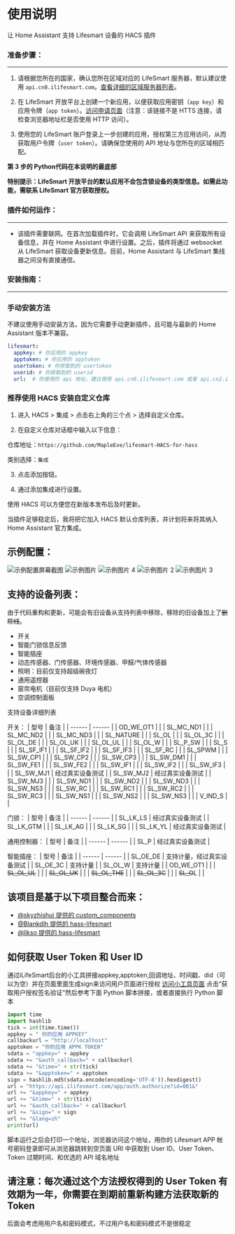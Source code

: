 
使用说明
====
让 Home Assistant 支持 Lifesmart 设备的 HACS 插件

### 准备步骤：
---
1. 请根据您所在的国家，确认您所在区域对应的 LifeSmart 服务器，默认建议使用 `api.cn0.ilifesmart.com`。[查看详细的区域服务器列表](./docs/api-regions.md)。

2. 在 LifeSmart 开放平台上创建一个新应用，以便获取应用密钥（`app key`）和应用令牌（`app token`）。[访问申请页面](http://www.ilifesmart.com/open/login)（注意：该链接不是 HTTS 连接，请检查浏览器地址栏是否使用 HTTP 访问）。

3. 使用您的 LifeSmart 账户登录上一步创建的应用，授权第三方应用访问，从而获取用户令牌（`user token`）。请确保您使用的 API 地址与您所在的区域相匹配。

**第 3 步的 Python代码在本说明的最底部**
   

**特别提示：LifeSmart 开放平台的默认应用不会包含锁设备的类型信息。如需此功能，需联系 LifeSmart 官方获取授权。**

### 插件如何运作：
---

- 该插件需要联网。在首次加载插件时，它会调用 LifeSmart API 来获取所有设备信息，并在 Home Assistant 中进行设置。之后，插件将通过 websocket 从 LifeSmart 获取设备更新信息。目前，Home Assistant 与 LifeSmart 集线器之间没有直接通信。

### 安装指南：
---

### 手动安装方法

不建议使用手动安装方法，因为它需要手动更新插件，且可能与最新的 Home Assistant 版本不兼容。

```yaml
lifesmart:
  appkey: # 你应用的 appkey
  apptoken: # 你应用的 apptoken
  usertoken: # 你获取到的 usertoken
  userid: # 你获取到的 userid
  url:  # 你使用的 api 地址，建议使用 api.cn0.ilifesmart.com 或者 api.cn2.ilifesmart.com
```

### 推荐使用 HACS 安装自定义仓库

1. 进入 HACS > 集成 > 点击右上角的三个点 > 选择自定义仓库。

2. 在自定义仓库对话框中输入以下信息：

仓库地址：`https://github.com/MapleEve/lifesmart-HACS-for-hass`

类别选择：`集成`

3. 点击添加按钮。

4. 通过添加集成进行设置。

使用 HACS 可以方便您在新版本发布后及时更新。

当插件足够稳定后，我将把它加入 HACS 默认仓库列表，并计划将来将其纳入 Home Assistant 官方集成。

示例配置：
---
![示例配置屏幕截图](./docs/example-configuration.png)
![示例图片](./docs/example-image.png)
![示例图片 4](./docs/example-image-4.png)
![示例图片 2](./docs/example-image-2.png)
![示例图片 3](./docs/example-image-3.png)

支持的设备列表：
---
由于代码重构和更新，可能会有旧设备从支持列表中移除，移除的旧设备加上了~~删除线~~。
- 开关
- 智能门锁信息反馈
- 智能插座
- 动态传感器、门传感器、环境传感器、甲醛/气体传感器
- 照明：目前仅支持超级碗夜灯
- 通用遥控器
- 窗帘电机（目前仅支持 Duya 电机）
- 空调控制面板

支持设备详细列表

开关：
| 型号  | 备注 |
| ------ | ------ |
| OD_WE_OT1 |  |
| SL_MC_ND1 |  |
| SL_MC_ND2 |  |
| SL_MC_ND3 |  |
| SL_NATURE |  |
| SL_OL |  |
| SL_OL_3C |  |
| SL_OL_DE |  |
| SL_OL_UK |  |
| SL_OL_UL |  |
| SL_OL_W |  |
| SL_P_SW |  |
| SL_S |  |
| SL_SF_IF1 |  |
| SL_SF_IF2 |  |
| SL_SF_IF3 |  |
| SL_SF_RC |  |
| SL_SPWM |  |
| SL_SW_CP1 |  |
| SL_SW_CP2 |  |
| SL_SW_CP3 |  |
| SL_SW_DM1 |  |
| SL_SW_FE1 |  |
| SL_SW_FE2 |  |
| SL_SW_IF1 |  |
| SL_SW_IF2 |  |
| SL_SW_IF3 |  |
| SL_SW_MJ1 | 经过真实设备测试 |
| SL_SW_MJ2 | 经过真实设备测试 |
| SL_SW_MJ3 |  |
| SL_SW_ND1 |  |
| SL_SW_ND2 |  |
| SL_SW_ND3 |  |
| SL_SW_NS3 |  |
| SL_SW_RC |  |
| SL_SW_RC1 |  |
| SL_SW_RC2 |  |
| SL_SW_RC3 |  |
| SL_SW_NS1 |  |
| SL_SW_NS2 |  |
| SL_SW_NS3 |  |
| V_IND_S |  |

门锁：
| 型号  | 备注 |
| ------ | ------ |
| SL_LK_LS | 经过真实设备测试 |
| SL_LK_GTM |  |
| SL_LK_AG |  |
| SL_LK_SG |  |
| SL_LK_YL | 经过真实设备测试 |

通用控制器：
| 型号  | 备注 |
| ------ | ------ |
| SL_P | 经过真实设备测试 |

智能插座：
| 型号  | 备注 |
| ------ | ------ |
| SL_OE_DE | 支持计量，经过真实设备测试 |
| SL_OE_3C | 支持计量 |
| SL_OL_W | 支持计量 |
| OD_WE_OT1 |  |
| ~~SL_OL_UL~~ |  |
| ~~SL_OL_UK~~ |  |
| ~~SL_OL_THE~~ |  |
| ~~SL_OL_3C~~ |  |
| ~~SL_O~~L |  |

该项目是基于以下项目整合而来：
---
- [@skyzhishui 提供的 custom_components](https://github.com/skyzhishui/custom_components)
- [@Blankdlh 提供的 hass-lifesmart](https://github.com/Blankdlh/hass-lifesmart)
- [@likso 提供的 hass-lifesmart](https://github.com/likso/hass-lifesmart)

如何获取 User Token 和 User ID
---
通过iLifeSmart后台的小工具拼接appkey,apptoken,回调地址、时间戳、did（可以为空）并在页面里面生成sign来访问用户页面进行授权
[访问小工具页面](http://www.ilifesmart.com/open/login#/open/document/tool)
点击“获取用户授权签名验证”然后参考下面 Python 脚本拼接，或者直接执行 Python 脚本

``` python
import time
import hashlib
tick = int(time.time())
appkey = " 你的应用 APPKEY"
callbackurl = "http://localhost"
apptoken = "你的应用 APPK TOKEN"
sdata = "appkey=" + appkey
sdata += "&auth_callback=" + callbackurl
sdata += "&time=" + str(tick)
sdata += "&apptoken=" + apptoken
sign = hashlib.md5(sdata.encode(encoding='UTF-8')).hexdigest()
url = "https://api.ilifesmart.com/app/auth.authorize?id=001&"
url += "&appkey=" + appkey
url += "&time=" + str(tick)
url += "&auth_callback=" + callbackurl
url += "&sign=" + sign
url += "&lang=zh"
print(url)
```

脚本运行之后会打印一个地址，浏览器访问这个地址，用你的 Lifesmart APP 帐号密码登录即可从浏览器跳转到空页面 URI 中获取到 User ID、User Token、Token 过期时间、和优选的 API 域名地址

## 请注意：每次通过这个方法授权得到的 User Token 有效期为一年，你需要在到期前重新构建方法获取新的 Token

后面会考虑用用户名和密码模式，不过用户名和密码模式不是很稳定
